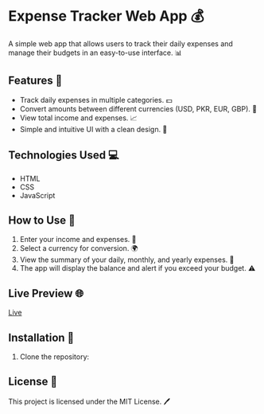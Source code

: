 # Expense Tracker Web App 💰

A simple web app that allows users to track their daily expenses and manage their budgets in an easy-to-use interface. 📊

## Features 🚀
- Track daily expenses in multiple categories. 💵
- Convert amounts between different currencies (USD, PKR, EUR, GBP). 💱
- View total income and expenses. 📈
- Simple and intuitive UI with a clean design. 🎨

## Technologies Used 💻
- HTML
- CSS
- JavaScript

## How to Use 📝
1. Enter your income and expenses. 💸
2. Select a currency for conversion. 🌍
3. View the summary of your daily, monthly, and yearly expenses. 📅
4. The app will display the balance and alert if you exceed your budget. ⚠️

## Live Preview 🌐
[Live ](https://github.com/RM550/Expense-Tracker)



## Installation 🔧
1. Clone the repository:
## License 📄
This project is licensed under the MIT License. 🖊️
